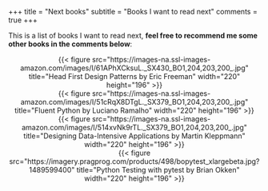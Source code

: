 +++
title = "Next books"
subtitle = "Books I want to read next"
comments = true
+++

This is a list of books I want to read next, **feel free to recommend me some other books in the comments below**:

<center>{{< figure src="https://images-na.ssl-images-amazon.com/images/I/61APhXCksuL._SX430_BO1,204,203,200_.jpg"
title="Head First Design Patterns by Eric Freeman" width="220" height="196" >}}</center>
<center>{{< figure src="https://images-na.ssl-images-amazon.com/images/I/51cRqX8DTgL._SX379_BO1,204,203,200_.jpg"
title="Fluent Python by Luciano Ramalho" width="220" height="196" >}}</center>
<center>{{< figure src="https://images-na.ssl-images-amazon.com/images/I/514xvNk9rTL._SX379_BO1,204,203,200_.jpg"
title="Designing Data-Intensive Applications by Martin Kleppmann" width="220" height="196" >}}</center>
<center>{{< figure src="https://imagery.pragprog.com/products/498/bopytest_xlargebeta.jpg?1489599400"
title="Python Testing with pytest by Brian Okken" width="220" height="196" >}}</center>
